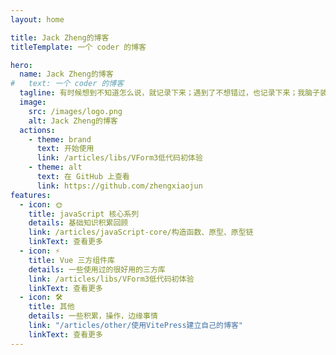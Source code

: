 ```yaml
---
layout: home

title: Jack Zheng的博客
titleTemplate: 一个 coder 的博客

hero:
  name: Jack Zheng的博客
#   text: 一个 coder 的博客
  tagline: 有时候想到不知道怎么说，就记录下来；遇到了不想错过，也记录下来；我脑子装不下东西了
  image:
    src: /images/logo.png
    alt: Jack Zheng的博客
  actions:
    - theme: brand
      text: 开始使用
      link: /articles/libs/VForm3低代码初体验
    - theme: alt
      text: 在 GitHub 上查看
      link: https://github.com/zhengxiaojun
features:
  - icon: 🌞
    title: javaScript 核心系列
    details: 基础知识积累回顾
    link: /articles/javaScript-core/构造函数、原型、原型链
    linkText: 查看更多
  - icon: ⚡️
    title: Vue 三方组件库
    details: 一些使用过的很好用的三方库
    link: /articles/libs/VForm3低代码初体验
    linkText: 查看更多
  - icon: 🛠️
    title: 其他
    details: 一些积累，操作，边缘事情
    link: "/articles/other/使用VitePress建立自己的博客"
    linkText: 查看更多
---
```

